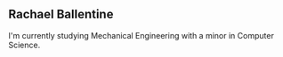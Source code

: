 ## Rachael Ballentine
I'm currently studying Mechanical Engineering with a minor in Computer Science. 
